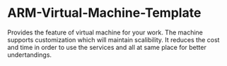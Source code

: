 # ARM-Virtual-Machine-Template
Provides the feature of virtual machine for your work.
The machine supports customization which will maintain scalibility.
It reduces the cost and time in order to use the services and all at same place for better undertandings.
